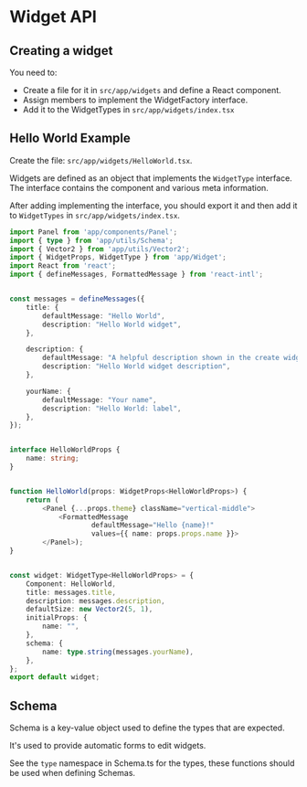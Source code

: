 # Widget API

## Creating a widget

You need to:

* Create a file for it in `src/app/widgets` and define a React component.
* Assign members to implement the WidgetFactory interface.
* Add it to the WidgetTypes in `src/app/widgets/index.tsx`

## Hello World Example

Create the file: `src/app/widgets/HelloWorld.tsx`.

Widgets are defined as an object that implements the `WidgetType` interface.
The interface contains the component and various meta information.

After adding implementing the interface, you should export it and then add it
to `WidgetTypes` in `src/app/widgets/index.tsx`.


```ts
import Panel from 'app/components/Panel';
import { type } from 'app/utils/Schema';
import { Vector2 } from 'app/utils/Vector2';
import { WidgetProps, WidgetType } from 'app/Widget';
import React from 'react';
import { defineMessages, FormattedMessage } from 'react-intl';


const messages = defineMessages({
	title: {
		defaultMessage: "Hello World",
		description: "Hello World widget",
	},

	description: {
		defaultMessage: "A helpful description shown in the create widget dialog",
		description: "Hello World widget description",
	},

	yourName: {
		defaultMessage: "Your name",
		description: "Hello World: label",
	},
});


interface HelloWorldProps {
	name: string;
}


function HelloWorld(props: WidgetProps<HelloWorldProps>) {
	return (
		<Panel {...props.theme} className="vertical-middle">
			<FormattedMessage
					defaultMessage="Hello {name}!"
					values={{ name: props.props.name }}>
		</Panel>);
}


const widget: WidgetType<HelloWorldProps> = {
	Component: HelloWorld,
	title: messages.title,
	description: messages.description,
	defaultSize: new Vector2(5, 1),
	initialProps: {
		name: "",
	},
	schema: {
		name: type.string(messages.yourName),
	},
};
export default widget;
```

## Schema

Schema is a key-value object used to define the types that are expected.

It's used to provide automatic forms to edit widgets.

See the `type` namespace in Schema.ts for the types, these functions should be
used when defining Schemas.
